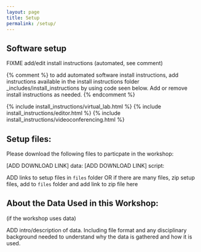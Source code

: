 ```yaml
---
layout: page
title: Setup
permalink: /setup/
---
```


## Software setup

FIXME add/edit  install instructions (automated, see comment)

{% comment %} to add automated software install instructions, add instructions available in the install instructions 
folder \_includes/install_instructions by using code seen below. Add or remove install instructions as needed. {% endcomment %}

{% include install_instructions/virtual_lab.html %}
{% include install_instructions/editor.html %}
{% include install_instructions/videoconferencing.html %}

## Setup files:

Please download the following files to particpate in the workshop:

[ADD DOWNLOAD LINK] data: 
[ADD DOWNLOAD LINK] script: 

ADD links to setup files in `files` folder OR if there are many files, zip setup files, add to `files` folder
and add link to zip file here

## About the Data Used in this Workshop:

(if the workshop uses data)

ADD intro/description of data. Including file format and any disciplinary background needed to understand
why the data is gathered and how it is used.


